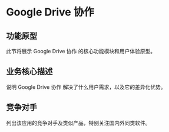 # Google Drive 协作

## 功能原型

此节将展示 Google Drive 协作 的核心功能模块和用户体验原型。

## 业务核心描述

说明 Google Drive 协作 解决了什么用户需求，以及它的差异化优势。

## 竞争对手

列出该应用的竞争对手及类似产品，特别关注国内外同类软件。
